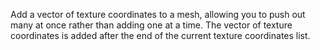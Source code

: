 Add a vector of texture coordinates to a mesh, allowing you to push out many at once rather than adding one at a time. The vector of texture coordinates is added after the end of the current texture coordinates list.
